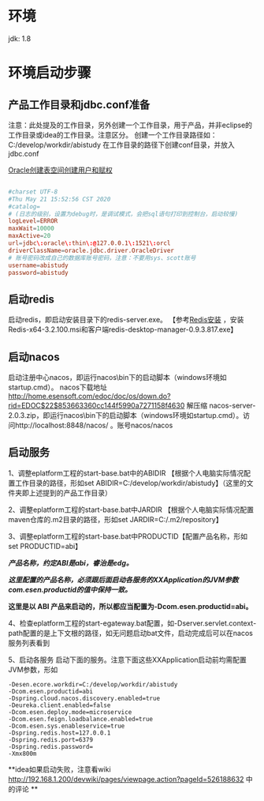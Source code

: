 
# 环境
jdk: 1.8

# 环境启动步骤
## 产品工作目录和jdbc.conf准备
注意：此处提及的工作目录，另外创建一个工作目录，用于产品，并非eclipse的工作目录或idea的工作目录。注意区分。
创建一个工作目录路径如：C:/develop/workdir/abistudy
在工作目录的路径下创建conf目录，并放入jdbc.conf

[Oracle创建表空间创建用户和赋权](http://192.168.1.200/devwiki/pages/viewpage.action?pageId=392331478)

```conf

#charset UTF-8
#Thu May 21 15:52:56 CST 2020
#catalog=
# (日志的级别，设置为debug时，是调试模式，会把sql语句打印到控制台，启动较慢)
logLevel=ERROR 
maxWait=10000
maxActive=20
url=jdbc\:oracle\:thin\:@127.0.0.1\:1521\:orcl
driverClassName=oracle.jdbc.driver.OracleDriver
# 账号密码改成自己的数据库账号密码，注意：不要用sys、scott账号 
username=abistudy
password=abistudy
```

## 启动redis
启动redis，即启动安装目录下的redis-server.exe。 【参考[Redis安装](http://192.168.1.200/devwiki/pages/viewpage.action?pageId=127729691) ，安装Redis-x64-3.2.100.msi和客户端redis-desktop-manager-0.9.3.817.exe】

## 启动nacos
启动注册中心nacos，即运行nacos\bin下的启动脚本（windows环境如startup.cmd）。
nacos下载地址 http://home.esensoft.com/edoc/doc/os/down.do?rid=EDOC$22$853663360cc144f5990a7271158f4630
解压缩 nacos-server-2.0.3.zip，即运行nacos\bin下的启动脚本（windows环境如startup.cmd）。访问http://localhost:8848/nacos/ 。账号nacos/nacos

## 启动服务

1、调整eplatform工程的start-base.bat中的ABIDIR 【根据个人电脑实际情况配置工作目录的路径，形如set ABIDIR=C:/develop/workdir/abistudy】（这里的文件夹即上述提到的产品工作目录）

2、调整eplatform工程的start-base.bat中JARDIR 【根据个人电脑实际情况配置maven仓库的.m2目录的路径，形如set JARDIR=C:/.m2/repository】

3、调整eplatform工程的start-base.bat中PRODUCTID【配置产品名称，形如set PRODUCTID=abi】

***产品名称，约定ABI是abi，睿治是edg。***

***这里配置的产品名称，必须跟后面启动各服务的XXApplication的JVM参数com.esen.productid的值中保持一致。***

**这里是以 ABI 产品来启动的，所以都应当配置为-Dcom.esen.productid=abi。**

4、检查eplatform工程的start-egateway.bat配置，如-Dserver.servlet.context-path配置的是上下文根的路径，如无问题启动bat文件，启动完成后可以在nacos服务列表看到

5、启动各服务
启动下面的服务。注意下面这些XXApplication启动前均需配置JVM参数，形如

```properties
-Desen.ecore.workdir=C:/develop/workdir/abistudy
-Dcom.esen.productid=abi
-Dspring.cloud.nacos.discovery.enabled=true
-Deureka.client.enabled=false
-Dcom.esen.deploy.mode=microservice
-Dcom.esen.feign.loadbalance.enabled=true
-Dcom.esen.sys.enableservice=true
-Dspring.redis.host=127.0.0.1
-Dspring.redis.port=6379
-Dspring.redis.password=
-Xmx800m
```

**idea如果启动失败，注意看wiki http://192.168.1.200/devwiki/pages/viewpage.action?pageId=526188632 中的评论 **

